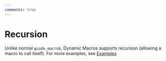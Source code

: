 ```yaml
---
comments: true
---
```


# Recursion

Unlike normal `gcode_macro`s, Dynamic Macros supports recursion (allowing a macro to call itself). For more examples, see [Examples](examples.md#recursion)